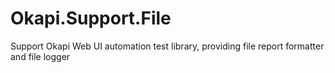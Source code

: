 # Okapi.Support.File
Support Okapi Web UI automation test library, providing file report formatter and file logger
